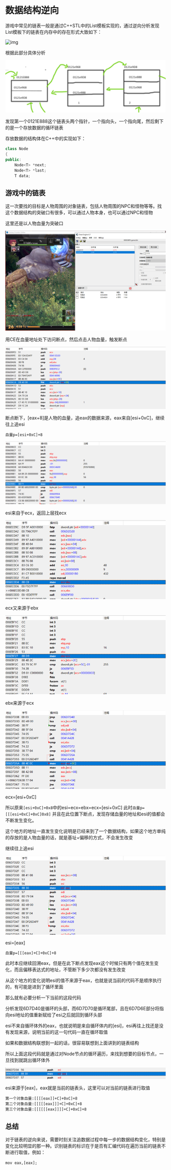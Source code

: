 # 数据结构逆向

游戏中常见的链表一般是通过C++STL中的List模板实现的，通过逆向分析发现List模板下的链表在内存中的存在形式大致如下：

![img](https://img2020.cnblogs.com/blog/1940490/202109/1940490-20210919205434934-1164898513.png)

根据此部分具体分析

![1636012205759](Pictures/1636012205759.png)

发现第一个0121E888这个链表头两个指针，一个指向头，一个指向尾，然后剩下的是一个存放数据的循环链表

存放数据的结构体在C++中的实现如下：

```c++
class Node
{
public:
    Node<T> *next;
    Node<T> *last;
    T data;
```

## 游戏中的链表

这一次要找的目标是人物周围的对象链表，包括人物周围的NPC和怪物等等。找这个数据结构的突破口有很多，可以通过人物本身，也可以通过NPC和怪物

这里还是以人物血量为突破口

![1636088043359](Pictures/1636088043359.png)

用CE在血量地址处下访问断点，然后点击人物血量，触发断点

![1636088123782](Pictures/1636088123782.png)

断点断下，[eax+8]是人物的血量，追eax的数据来源，eax来自[esi+0xC]，继续往上追esi

`血量p=[esi+0xC]+8`

![1636088344564](Pictures/1636088344564.png)

esi来自于ecx，返回上层找ecx

![1636088370889](Pictures/1636088370889.png)

ecx又来源于ebx

![1636088409808](Pictures/1636088409808.png)

ebx来源于ecx

![1636088608948](Pictures/1636088608948.png)

ecx=[esi+0xC]

所以原来`[esi+0xC]+0x8`中的esi=ecx=ebx=ecx=[esi+0xC]
此时`血量p=[[[esi+0xC]+0xC]0x8]`
并且在此位置下断点，发现存储血量的地址和esi的值都会不断发生变化。

这个地方的地址一直发生变化说明是已经来到了一个数据结构，如果这个地方单纯的存放的是人物血量的话，就是基址+偏移的方式，不会发生改变

继续往上追esi

![1636088987314](Pictures/1636088987314.png)

esi=[eax]

`血量p=[[[eax]+C]+0xC]+8`

此时本应继续回溯eax，但是在此下断点发现eax这个时候只有两个值在发生变化，而且偏移表达式的地址，不管断下多少次都没有发生改变

从这个地方的变化说明esi的值不来源于eax，也就是说当前的代码不是顺序执行的，有可能是进到了循环里面

那么就有必要分析一下当前的这段代码

分析发现6D7D40是循环的头部，而6D7D70是循环尾部，且在6D7D6E部分将指向esi地址的值重新赋给了esi之后就回到循环头部

esi不来自循环体外的eax，也就说明是来自循环体内的[esi]，esi再往上找还是没有发现来源，说明当前的这一句代码一直在循环取值

如果和数据结构联想到一起的话，很容易联想到上面讲到的链表结构

所以上面这段代码就是通过对Node节点的循环遍历，来找到想要的目标节点，一旦找到就跳出循环体外

![1636089533320](Pictures/1636089533320.png)

esi来源于[eax]，eax就是当前的链表头，这里可以对当前的链表进行取值

```
第一个对象血量:[[[[eax]]+C]+0xC]+8
第二个对象血量:[[[[[eax]]]+C]+0xC]+8
第三个对象血量:[[[[[[eax]]]]+C]+0xC]+8
```

## 总结

对于链表的逆向来说，需要时刻关注追数据过程中每一步的数据结构变化，特别是变化比较明显的那一种。识别链表的标识在于是否有汇编代码在遍历当前的链表不断进行取值，例如：

`mov eax,[eax];`
